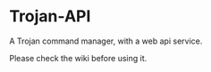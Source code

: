 # Trojan-API

A Trojan command manager, with a web api service.

Please check the wiki before using it.